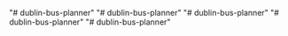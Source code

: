 "# dublin-bus-planner" 
"# dublin-bus-planner" 
"# dublin-bus-planner" 
"# dublin-bus-planner" 
"# dublin-bus-planner" 
